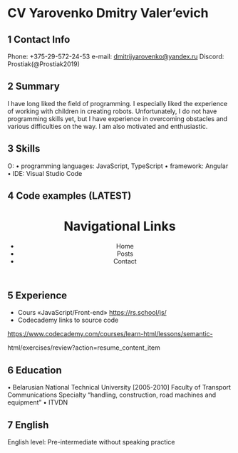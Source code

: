  
# CV Yarovenko Dmitry Valer’evich #
## 1 Contact Info ##

Phone: +375-29-572-24-53
e-mail: dmitrijyarovenko@yandex.ru 
Discord: Prostiak(@Prostiak2019)
## 2 Summary ##
I have long liked the field of programming. 
I especially liked the experience of working with children in creating robots.
Unfortunately, I do not have programming skills yet,
but I have experience in overcoming obstacles and various difficulties on the way.
I am also motivated and enthusiastic.

## 3 Skills ##
О:
•	programming languages: JavaScript, TypeScript
•	framework: Angular
•	IDE: Visual Studio Code

## 4 Code examples (LATEST) ##

<header>
      <h1>Navigational Links</h1>
      <nav>
        <ul>
          <li><a >Home</a></li>
          <li><a>Posts</a></li>
          <li><a >Contact</a></li>
        </ul>
      </nav>
    </header>


## 5 Experience ##
-	Cours «JavaScript/Front-end» https://rs.school/js/
-	Codecademy links to source code 

https://www.codecademy.com/courses/learn-html/lessons/semantic-

html/exercises/review?action=resume_content_item



## 6 Education ##

•	Belarusian National Technical University [2005-2010]
Faculty of Transport Communications
Specialty “handling, construction, road machines and equipment”
•	ITVDN

## 7 English ##

English level: Pre-intermediate without speaking practice